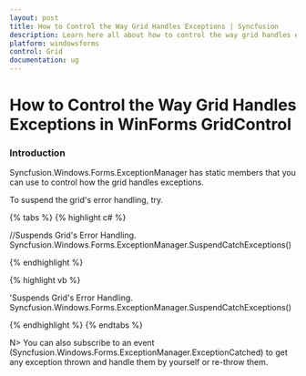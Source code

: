 ```yaml
---
layout: post
title: How to Control the Way Grid Handles Exceptions | Syncfusion
description: Learn here all about how to control the way grid handles exceptions of Syncfusion Windows Forms gridcontrol control and more.
platform: windowsforms
control: Grid
documentation: ug
---
```


# How to Control the Way Grid Handles Exceptions in WinForms GridControl

### Introduction

Syncfusion.Windows.Forms.ExceptionManager has static members that you can use to control how the grid handles exceptions. 

To suspend the grid's error handling, try.

{% tabs %}
{% highlight c# %}

//Suspends Grid's Error Handling.
Syncfusion.Windows.Forms.ExceptionManager.SuspendCatchExceptions()

{% endhighlight %}

{% highlight vb %}

'Suspends Grid's Error Handling.
Syncfusion.Windows.Forms.ExceptionManager.SuspendCatchExceptions()

{% endhighlight %}
{% endtabs %}

N> You can also subscribe to an event (Syncfusion.Windows.Forms.ExceptionManager.ExceptionCatched) to get any exception thrown and handle them by yourself or re-throw them.
